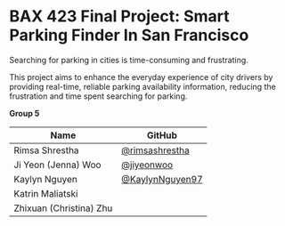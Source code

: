 # BAX 423 Final Project: Smart Parking Finder In San Francisco

Searching for parking in cities is time-consuming and frustrating.

This project aims to enhance the everyday experience of city drivers by providing real-time, reliable parking availability information, reducing the frustration and time spent searching for parking.


**Group 5**

| Name             | GitHub                                   |
|------------------|------------------------------------------|
| Rimsa Shrestha   | [@rimsashrestha](https://github.com/rimsashrestha) |
| Ji Yeon (Jenna) Woo       | [@jiyeonwoo](https://github.com/jiyeonwoo) |
| Kaylyn Nguyen    | [@KaylynNguyen97](https://github.com/KaylynNguyen97) |
| Katrin Maliatski    |                               |
| Zhixuan (Christina) Zhu   |                               |

